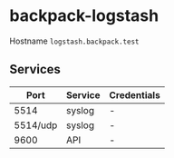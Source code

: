 # backpack-logstash

Hostname `logstash.backpack.test`

## Services

| Port | Service | Credentials
| ---- | ------- | -----------
| 5514 | syslog | -
| 5514/udp | syslog | -
| 9600 | API | -
